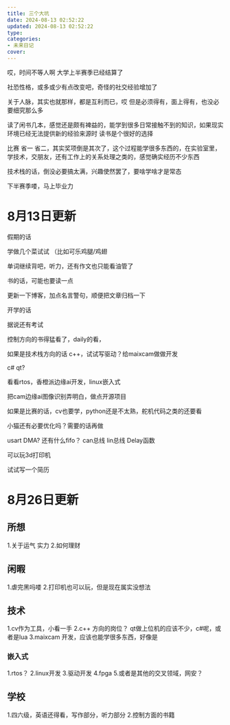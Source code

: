 ```yaml
---
title: 三个大坑
date: 2024-08-13 02:52:22
updated: 2024-08-13 02:52:22
type:
categories:
- 未来日记
cover: 
---
```


哎，时间不等人啊
大学上半赛季已经结算了

社恐性格，或多或少有点改变吧，奇怪的社交经验增加了

关于人脉，其实也就那样，都是互利而已，哎
但是必须得有，面上得有，也没必要细究那么多

读了闲书几本，感觉还是颇有裨益的，能学到很多日常接触不到的知识，如果现实环境已经无法提供新的经验来源时
读书是个很好的选择

比赛 省一 省二，其实奖项倒是其次了，这个过程能学很多东西的，在实验室里，学技术，交朋友，还有工作上的关系处理之类的，感觉确实经历不少东西

技术栈的话，倒没必要搞太满，兴趣使然罢了，要啥学啥才是常态

下半赛季喽，马上毕业力

# 8月13日更新 

假期的话

学做几个菜试试
（比如可乐鸡腿/鸡翅

单词继续背吧，听力，还有作文也只能看油管了

书的话，可能也要读一点

更新一下博客，加点名言警句，顺便把文章归档一下

开学的话

据说还有考试

控制方向的书得猛看了，daily的看，

如果是技术栈方向的话 c++，试试写驱动？给maixcam做做开发

c# qt?

看看rtos，香橙派边缘ai开发，linux嵌入式

把cam边缘ai图像识别弄明白，做点开源项目

如果是比赛的话，cv也要学，python还是不太熟，舵机代码之类的还要看

小猫还有必要优化吗？需要的话再做

usart DMA? 还有什么fifo？
can总线 lin总线
Delay函数

可以玩3d打印机


试试写一个简历

# 8月26日更新

## 所想
1.关于运气 实力
2.如何理财

## 闲暇

1.虐完黑吗喽
2.打印机也可以玩，但是现在属实没想法


## 技术
1.cv作为工具，小看一手
2.c++ 方向的岗位？ qt做上位机的应该不少，c#呢，或者是lua
3.maixcam 开发，应该也能学很多东西，好像是

### 嵌入式
1.rtos？
2.linux开发 
3.驱动开发
4.fpga
5.或者是其他的交叉领域，网安？


## 学校
1.四六级，英语还得看，写作部分，听力部分
2.控制方面的书籍





